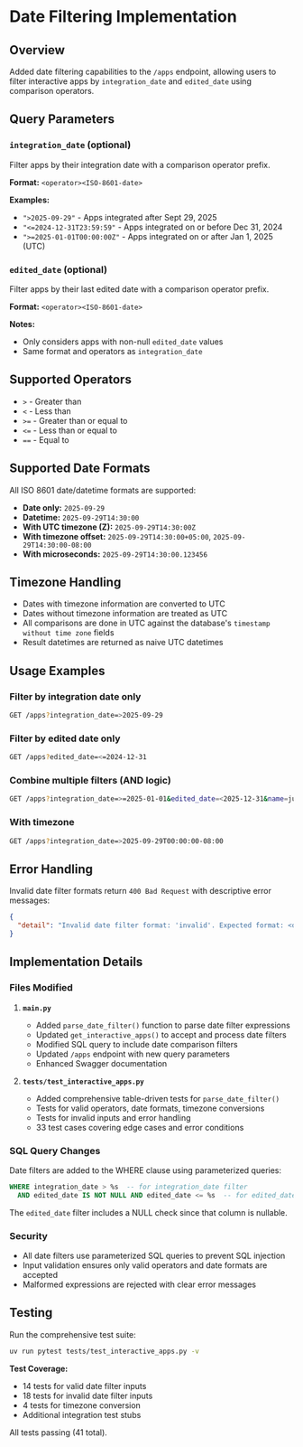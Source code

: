 # Date Filtering Implementation

## Overview

Added date filtering capabilities to the `/apps` endpoint, allowing users to filter interactive apps by `integration_date` and `edited_date` using comparison operators.

## Query Parameters

### `integration_date` (optional)
Filter apps by their integration date with a comparison operator prefix.

**Format:** `<operator><ISO-8601-date>`

**Examples:**
- `">2025-09-29"` - Apps integrated after Sept 29, 2025
- `"<=2024-12-31T23:59:59"` - Apps integrated on or before Dec 31, 2024
- `">=2025-01-01T00:00:00Z"` - Apps integrated on or after Jan 1, 2025 (UTC)

### `edited_date` (optional)
Filter apps by their last edited date with a comparison operator prefix.

**Format:** `<operator><ISO-8601-date>`

**Notes:**
- Only considers apps with non-null `edited_date` values
- Same format and operators as `integration_date`

## Supported Operators

- `>` - Greater than
- `<` - Less than
- `>=` - Greater than or equal to
- `<=` - Less than or equal to
- `==` - Equal to

## Supported Date Formats

All ISO 8601 date/datetime formats are supported:

- **Date only:** `2025-09-29`
- **Datetime:** `2025-09-29T14:30:00`
- **With UTC timezone (Z):** `2025-09-29T14:30:00Z`
- **With timezone offset:** `2025-09-29T14:30:00+05:00`, `2025-09-29T14:30:00-08:00`
- **With microseconds:** `2025-09-29T14:30:00.123456`

## Timezone Handling

- Dates with timezone information are converted to UTC
- Dates without timezone information are treated as UTC
- All comparisons are done in UTC against the database's `timestamp without time zone` fields
- Result datetimes are returned as naive UTC datetimes

## Usage Examples

### Filter by integration date only
```bash
GET /apps?integration_date=>2025-09-29
```

### Filter by edited date only
```bash
GET /apps?edited_date=<=2024-12-31
```

### Combine multiple filters (AND logic)
```bash
GET /apps?integration_date=>=2025-01-01&edited_date=<2025-12-31&name=jupyter
```

### With timezone
```bash
GET /apps?integration_date=>2025-09-29T00:00:00-08:00
```

## Error Handling

Invalid date filter formats return `400 Bad Request` with descriptive error messages:

```json
{
  "detail": "Invalid date filter format: 'invalid'. Expected format: <operator><date> (e.g., '>2025-09-29', '<=2024-12-31T23:59:59')"
}
```

## Implementation Details

### Files Modified

1. **`main.py`**
   - Added `parse_date_filter()` function to parse date filter expressions
   - Updated `get_interactive_apps()` to accept and process date filters
   - Modified SQL query to include date comparison filters
   - Updated `/apps` endpoint with new query parameters
   - Enhanced Swagger documentation

2. **`tests/test_interactive_apps.py`**
   - Added comprehensive table-driven tests for `parse_date_filter()`
   - Tests for valid operators, date formats, timezone conversions
   - Tests for invalid inputs and error handling
   - 33 test cases covering edge cases and error conditions

### SQL Query Changes

Date filters are added to the WHERE clause using parameterized queries:

```sql
WHERE integration_date > %s  -- for integration_date filter
  AND edited_date IS NOT NULL AND edited_date <= %s  -- for edited_date filter
```

The `edited_date` filter includes a NULL check since that column is nullable.

### Security

- All date filters use parameterized SQL queries to prevent SQL injection
- Input validation ensures only valid operators and date formats are accepted
- Malformed expressions are rejected with clear error messages

## Testing

Run the comprehensive test suite:

```bash
uv run pytest tests/test_interactive_apps.py -v
```

**Test Coverage:**
- 14 tests for valid date filter inputs
- 18 tests for invalid date filter inputs
- 4 tests for timezone conversion
- Additional integration test stubs

All tests passing (41 total).
